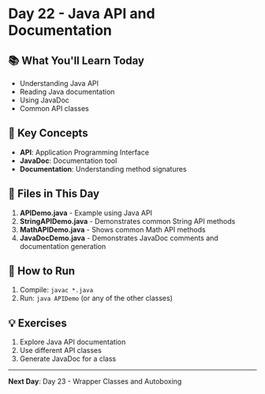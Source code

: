 # Day 22 - Java API and Documentation

## 📚 What You'll Learn Today

- Understanding Java API
- Reading Java documentation
- Using JavaDoc
- Common API classes

## 🎯 Key Concepts

- **API**: Application Programming Interface
- **JavaDoc**: Documentation tool
- **Documentation**: Understanding method signatures

## 📁 Files in This Day

1. **APIDemo.java** - Example using Java API
2. **StringAPIDemo.java** - Demonstrates common String API methods
3. **MathAPIDemo.java** - Shows common Math API methods
4. **JavaDocDemo.java** - Demonstrates JavaDoc comments and documentation generation

## 🚀 How to Run

1. Compile: `javac *.java`
2. Run: `java APIDemo` (or any of the other classes)

## 💡 Exercises

1. Explore Java API documentation
2. Use different API classes
3. Generate JavaDoc for a class

---

**Next Day**: Day 23 - Wrapper Classes and Autoboxing 